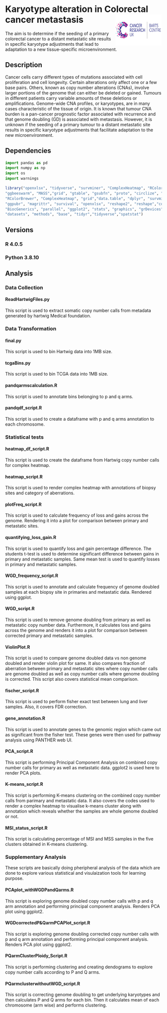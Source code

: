 # Karyotype alteration in Colorectal cancer metastasis <img align="right" width="150" height="100" src=/images/Barts.jpg>

The aim is to determine if the seeding of a primary colorectal cancer to a distant metastatic site results in specific karyotype adjustments that lead to adaptation to a new tissue-specific microenvironment.

## Description
Cancer cells carry different types of mutations associated with cell proliferation and cell longevity. 
Certain alterations only affect one or a few base pairs. Others, known as copy number alterations (CNAs), involve larger portions of the genome that can either be deleted or gained. 
Tumours in different patients carry variable amounts of these deletions or amplifications. Genome-wide CNA profiles, or karyotypes, are in many cases characteristic of the tissue of origin. 
It is known that tumour CNA burden is a pan-cancer prognostic factor associated with recurrence and that genome doubling (GD) is associated with metastasis. 
However, it is unknown if the seeding of a primary tumour to a distant metastatic site results in specific karyotype adjustments that facilitate adaptation to the new microenvironment.

## Dependencies
```python
import pandas as pd
import numpy as np
import os
import warnings
```
```R
library("openxlsx", "tidyverse", "survminer", "ComplexHeatmap", "RColorBrewer",
"ggbeeswarm", "MASS","grid", "gtable", "gsubfn", "proto", "circlize", "xlsx", 
"RColorBrewer", "ComplexHeatmap", "grid","data.table", "dplyr", "survminer", 
"ggpubr", "magrittr", "survival", "openxlsx", "reshape2", "reshape","copynumber",
"BiocGenerics", "parallel", "ggplot2", "stats", "graphics", "grDevices", "utils", 
"datasets", "methods", "base", "tidyr","tidyverse","spatstat")
```
## Versions
### R 4.0.5
### Python 3.8.10

## Analysis
### Data Collection
#### ReadHartwigFiles.py
This script is used to extract somatic copy number calls from metadata
generated by hartwig Medical foundation.

### Data Transformation
#### final.py
This script is used to bin Hartwig data into 1MB size.


#### tcgaBins.py
This script is used to bin TCGA data into 1MB size.


#### pandqarmscalculation.R
This script is used to annotate bins belonging to p and q arms.


#### pandqdf_script.R
This script is used to create a dataframe with p and q arms
annotation to each chromosome.

### Statistical tests

#### heatmap_df_script.R
This script is used to create the dataframe from Hartwig copy number calls
for complex heatmap.


#### heatmap_script.R
This script is used to render complex heatmap with annotations of biopsy
sites and category of aberrations.


#### plotFreq_script.R
This script is used to calculate frequency of loss and gains across the
genome. Rendering it into a plot for comparison between primary and 
metastatic sites.


#### quantifying_loss_gain.R
This script is used to quantify loss and gain percentage difference.
The students t-test is used to determine significant difference between
gains in primary and metastatic samples. Same mean test is used to 
quantify losses in primary and metastatic samples.


#### WGD_frequency_script.R
This script is used to annotate and calculate frequency of genome doubled
samples at each biopsy site in primaries and metastatic data. Rendered
using ggplot.


#### WGD_script.R
This script is used to remove genome doubling from primary as well as 
metastatic copy number data. Furthermore, it calculates loss and gains
across the genome and renders it into a plot for comparison between 
corrected primary and metastatic samples.


#### ViolinPlot.R
This script is used to compare genome doubled data vs non genome doubled
and render violin plot for same. It also compares fraction of aberration
between primary and metastatic sites where copy number calls are genome
doubled as well as copy number calls where genome doubling is corrected.
This script also covers statistical mean comparison.


#### fischer_script.R
This script is used to perform fisher exact test between lung and liver 
samples. Also, it covers FDR correction.


#### gene_annotation.R
This script is used to annotate genes to the genomic region which came
out as significant from the fisher test. These genes were then used for
pathway analysis using PANTHER web UI.


#### PCA_script.R
This script is performing Principal Component Analysis on combined copy
number calls for primary as well as metastatic data. ggplot2 is used here
to render PCA plots.


#### K-means_script.R
This script is performing K-means clustering on the combined copy number
calls from parimary and metastatic data. It also covers the codes used to
render a complex heatmap to visualise k-means cluster along with annotation
which reveals whether the samples are whole genome doubled or not.


#### MSI_status_script.R
This script is calculating percentage of MSI and MSS samples in the five 
clusters obtained in K-means clustering.

### Supplementary Analysis
These scripts are basically doing pheripheral analysis of the data which 
are done to explore various statistical and visulaization tools for
learning purpose.

#### PCAplot_withWGDPandQarms.R
This script is exploring genome doubled copy number calls with p and q arm
annotation and performing principal component analysis. Renders PCA plot 
using ggplot2.

#### WGDcorrectedP&QarmPCAPlot_script.R
This script is exploring genome doubling corrected copy number calls with
p and q arm annotation and performing principal component analysis. Renders
PCA plot using ggplot2.

#### PQarmClusterPloidy_Script.R
This script is performing clustering and creating dendograms to explore
copy number calls according to P and Q arms.

#### PQarmclusterwithoutWGD_script.R
This script is correcting genome doubling to get underlying karyotypes and
then calculates P and Q arms for each bin. Then it calculates mean of each 
chromosome (arm wise) and performs clustering.






